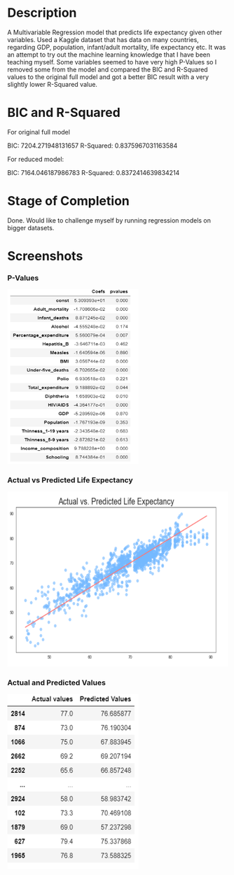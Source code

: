 # Description
A Multivariable Regression model that predicts life expectancy given other variables. Used a Kaggle dataset that has data on many countries, regarding GDP, population, infant/adult mortality, life expectancy etc. It was an attempt to try out the machine learning knowledge that I have been teaching myself. Some variables seemed to have very high P-Values so I removed some from the model and compared the BIC and R-Squared values to the original full model and got a better BIC result with a very slightly lower R-Squared value.

# BIC and R-Squared
For original full model

BIC: 7204.271948131657   R-Squared: 0.8375967031163584

For reduced model:

BIC: 7164.046187986783   R-Squared: 0.8372414639834214

# Stage of Completion
Done. Would like to challenge myself by running regression models on bigger datasets.


# Screenshots
<h3>P-Values</h3>
<img src="pvalues.PNG" alt="pvalues list" width="300" height="400">

<h3>Actual vs Predicted Life Expectancy</h3>
<img src="scatterplot.PNG" alt="Life Expectancy Graph" width="600" height="400">
 
<h3>Actual and Predicted Values</h3>
<img src="values.PNG" alt="Actual and Predicted Values" width="300" height="400">

